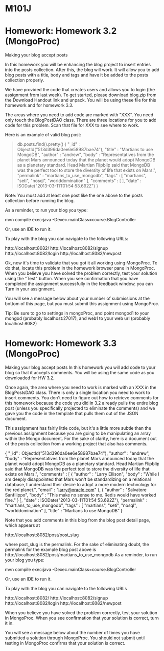 # M101J

Homework: Homework 3.2 (MongoProc)
===

Making your blog accept posts

In this homework you will be enhancing the blog project to insert entries into the posts collection. After this, the blog will work. It will allow you to add blog posts with a title, body and tags and have it be added to the posts collection properly.

We have provided the code that creates users and allows you to login (the assignment from last week). To get started, please download blog.zip from the Download Handout link and unpack. You will be using these file for this homework and for homework 3.3.

The areas where you need to add code are marked with "XXX". You need only touch the BlogPostDAO class. There are three locations for you to add code for this problem. Scan that file for XXX to see where to work.

Here is an example of valid blog post:

> db.posts.find().pretty()
{
    "_id" : ObjectId("513d396da0ee6e58987bae74"),
    "title" : "Martians to use MongoDB",
    "author" : "andrew",
    "body" : "Representatives from the planet Mars announced today that the planet would adopt MongoDB as a planetary standard. Head Martian Flipblip said that MongoDB was the perfect tool to store the diversity of life that exists on Mars.",
    "permalink" : "martians_to_use_mongodb",
    "tags" : [
        "martians",
        "seti",
        "nosql",
        "worlddomination"
    ],
    "comments" : [ ],
    "date" : ISODate("2013-03-11T01:54:53.692Z")
}

Note: You must add at least one post like the one above to the posts collection before running the blog.

As a reminder, to run your blog you type:

mvn compile exec:java -Dexec.mainClass=course.BlogController

Or, use an IDE to run it.

To play with the blog you can navigate to the following URLs:

http://localhost:8082/
http://localhost:8082/signup
http://localhost:8082/login
http://localhost:8082/newpost

Ok, now it's time to validate that you got it all working using MongoProc. To do that, locate this problem in the homework browser pane in MongoProc. When you believe you have solved the problem correctly, test your solution using the "Test" button. When you see confirmation that you have completed the assignment successfully in the feedback window, you can Turn in your assignment.

You will see a message below about your number of submissions at the bottom of this page, but you must submit this assignment using MongoProc.

Tip: Be sure to go to settings in mongoProc, and point mongod1 to your mongod (probably localhost:27017), and web1 to your web url (probably localhost:8082)

Homework: Homework 3.3 (MongoProc)
=======
Making your blog accept posts
In this homework you will add code to your blog so that it accepts comments. You will be using the same code as you downloaded for HW 3.2.

Once again, the area where you need to work is marked with an XXX in the BlogPostsDAO class. There is only a single location you need to work to insert comments. You don't need to figure out how to retrieve comments for this homework because the code you did in 3.2 already pulls the entire blog post (unless you specifically projected to eliminate the comments) and we gave you the code in the template that pulls them out of the JSON document.

This assignment has fairly little code, but it's a little more subtle than the previous assignment because you are going to be manipulating an array within the Mongo document. For the sake of clarity, here is a document out of the posts collection from a working project that also has comments.

{
	"_id" : ObjectId("513d396da0ee6e58987bae74"),
	"author" : "andrew",
	"body" : "Representatives from the planet Mars announced today that the planet would adopt MongoDB as a planetary standard. Head Martian Flipblip said that MongoDB was the perfect tool to store the diversity of life that exists on Mars.",
	"comments" : [
		{
			"author" : "Larry Ellison",
			"body" : "While I am deeply disappointed that Mars won't be standardizing on a relational database, I understand their desire to adopt a more modern technology for the red planet.",
			"email" : "larry@oracle.com"
		},
		{
			"author" : "Salvatore Sanfilippo",
			"body" : "This make no sense to me. Redis would have worked fine."
		}
	],
	"date" : ISODate("2013-03-11T01:54:53.692Z"),
	"permalink" : "martians_to_use_mongodb",
	"tags" : [
		"martians",
		"seti",
		"nosql",
		"worlddomination"
	],
	"title" : "Martians to use MongoDB"
}


Note that you add comments in this blog from the blog post detail page, which appears at

http://localhost:8082/post/post_slug

where post_slug is the permalink. For the sake of eliminating doubt, the permalink for the example blog post above is http://localhost:8082/post/martians_to_use_mongodb
As a reminder, to run your blog you type:

mvn compile exec:java -Dexec.mainClass=course.BlogController


Or, use an IDE to run it.

To play with the blog you can navigate to the following URLs

http://localhost:8082/
http://localhost:8082/signup
http://localhost:8082/login
http://localhost:8082/newpost


When you believe you have solved the problem correctly, test your solution in MongoProc. When you see confirmation that your solution is correct, turn it in.

You will see a message below about the number of times you have submitted a solution through MongoProc. You should not submit until testing in MongoProc confirms that your solution is correct. 